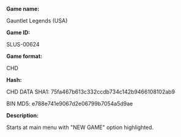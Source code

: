 **Game name:**

Gauntlet Legends (USA)

**Game ID:**

SLUS-00624

**Game format:**

CHD

**Hash:**

CHD DATA SHA1: 75fa467b613c332ccdb734c142b9466108102ab9

BIN MD5: e788e741e9067d2e06799b7054a5d9ae

**Description:**

Starts at main menu with "NEW GAME" option highlighted.